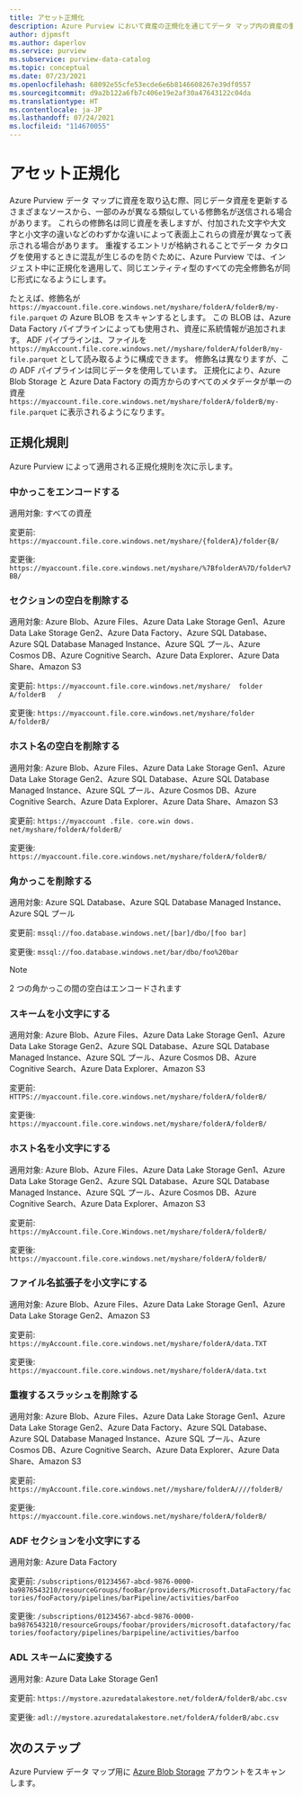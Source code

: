 ```yaml
---
title: アセット正規化
description: Azure Purview において資産の正規化を通じてデータ マップ内の資産の重複を防ぐ方法について説明します
author: djpmsft
ms.author: daperlov
ms.service: purview
ms.subservice: purview-data-catalog
ms.topic: conceptual
ms.date: 07/23/2021
ms.openlocfilehash: 68092e55cfe53ecde6e6b8146608267e39df0557
ms.sourcegitcommit: d9a2b122a6fb7c406e19e2af30a47643122c04da
ms.translationtype: HT
ms.contentlocale: ja-JP
ms.lasthandoff: 07/24/2021
ms.locfileid: "114670055"
---
```

# <a name="asset-normalization"></a>アセット正規化

Azure Purview データ マップに資産を取り込む際、同じデータ資産を更新するさまざまなソースから、一部のみが異なる類似している修飾名が送信される場合があります。 これらの修飾名は同じ資産を表しますが、付加された文字や大文字と小文字の違いなどのわずかな違いによって表面上これらの資産が異なって表示される場合があります。 重複するエントリが格納されることでデータ カタログを使用するときに混乱が生じるのを防ぐために、Azure Purview では、インジェスト中に正規化を適用して、同じエンティティ型のすべての完全修飾名が同じ形式になるようにします。

たとえば、修飾名が `https://myaccount.file.core.windows.net/myshare/folderA/folderB/my-file.parquet` の Azure BLOB をスキャンするとします。 この BLOB は、Azure Data Factory パイプラインによっても使用され、資産に系統情報が追加されます。 ADF パイプラインは、ファイルを `https://myAccount.file.core.windows.net//myshare/folderA/folderB/my-file.parquet` として読み取るように構成できます。 修飾名は異なりますが、この ADF パイプラインは同じデータを使用しています。 正規化により、Azure Blob Storage と Azure Data Factory の両方からのすべてのメタデータが単一の資産 `https://myaccount.file.core.windows.net/myshare/folderA/folderB/my-file.parquet` に表示されるようになります。

## <a name="normalization-rules"></a>正規化規則

Azure Purview によって適用される正規化規則を次に示します。

### <a name="encode-curly-brackets"></a>中かっこをエンコードする
適用対象: すべての資産

変更前: `https://myaccount.file.core.windows.net/myshare/{folderA}/folder{B/`

変更後: `https://myaccount.file.core.windows.net/myshare/%7BfolderA%7D/folder%7BB/`

### <a name="trim-section-spaces"></a>セクションの空白を削除する
適用対象: Azure Blob、Azure Files、Azure Data Lake Storage Gen1、Azure Data Lake Storage Gen2、Azure Data Factory、Azure SQL Database、Azure SQL Database Managed Instance、Azure SQL プール、Azure Cosmos DB、Azure Cognitive Search、Azure Data Explorer、Azure Data Share、Amazon S3

変更前: `https://myaccount.file.core.windows.net/myshare/  folder A/folderB   /`

変更後: `https://myaccount.file.core.windows.net/myshare/folder A/folderB/`

### <a name="remove-hostname-spaces"></a>ホスト名の空白を削除する
適用対象: Azure Blob、Azure Files、Azure Data Lake Storage Gen1、Azure Data Lake Storage Gen2、Azure SQL Database、Azure SQL Database Managed Instance、Azure SQL プール、Azure Cosmos DB、Azure Cognitive Search、Azure Data Explorer、Azure Data Share、Amazon S3

変更前: `https://myaccount .file. core.win dows. net/myshare/folderA/folderB/`

変更後: `https://myaccount.file.core.windows.net/myshare/folderA/folderB/`

### <a name="remove-square-brackets"></a>角かっこを削除する 
適用対象: Azure SQL Database、Azure SQL Database Managed Instance、Azure SQL プール

変更前: `mssql://foo.database.windows.net/[bar]/dbo/[foo bar]`

変更後: `mssql://foo.database.windows.net/bar/dbo/foo%20bar`

> [!NOTE]
> 2 つの角かっこの間の空白はエンコードされます

### <a name="lowercase-scheme"></a>スキームを小文字にする
適用対象: Azure Blob、Azure Files、Azure Data Lake Storage Gen1、Azure Data Lake Storage Gen2、Azure SQL Database、Azure SQL Database Managed Instance、Azure SQL プール、Azure Cosmos DB、Azure Cognitive Search、Azure Data Explorer、Amazon S3

変更前: `HTTPS://myaccount.file.core.windows.net/myshare/folderA/folderB/`

変更後: `https://myaccount.file.core.windows.net/myshare/folderA/folderB/`

### <a name="lowercase-hostname"></a>ホスト名を小文字にする
適用対象: Azure Blob、Azure Files、Azure Data Lake Storage Gen1、Azure Data Lake Storage Gen2、Azure SQL Database、Azure SQL Database Managed Instance、Azure SQL プール、Azure Cosmos DB、Azure Cognitive Search、Azure Data Explorer、Amazon S3

変更前: `https://myAccount.file.Core.Windows.net/myshare/folderA/folderB/`

変更後: `https://myaccount.file.core.windows.net/myshare/folderA/folderB/`

### <a name="lowercase-file-extension"></a>ファイル名拡張子を小文字にする
適用対象: Azure Blob、Azure Files、Azure Data Lake Storage Gen1、Azure Data Lake Storage Gen2、Amazon S3

変更前: `https://myAccount.file.core.windows.net/myshare/folderA/data.TXT`

変更後: `https://myaccount.file.core.windows.net/myshare/folderA/data.txt`

### <a name="remove-duplicate-slash"></a>重複するスラッシュを削除する
適用対象: Azure Blob、Azure Files、Azure Data Lake Storage Gen1、Azure Data Lake Storage Gen2、Azure Data Factory、Azure SQL Database、Azure SQL Database Managed Instance、Azure SQL プール、Azure Cosmos DB、Azure Cognitive Search、Azure Data Explorer、Azure Data Share、Amazon S3

変更前: `https://myAccount.file.core.windows.net//myshare/folderA////folderB/`

変更後: `https://myaccount.file.core.windows.net/myshare/folderA/folderB/`

### <a name="lowercase-adf-sections"></a>ADF セクションを小文字にする
適用対象: Azure Data Factory

変更前: `/subscriptions/01234567-abcd-9876-0000-ba9876543210/resourceGroups/fooBar/providers/Microsoft.DataFactory/factories/fooFactory/pipelines/barPipeline/activities/barFoo`

変更後: `/subscriptions/01234567-abcd-9876-0000-ba9876543210/resourceGroups/foobar/providers/microsoft.datafactory/factories/foofactory/pipelines/barpipeline/activities/barfoo`

### <a name="convert-to-adl-scheme"></a>ADL スキームに変換する
適用対象: Azure Data Lake Storage Gen1

変更前: `https://mystore.azuredatalakestore.net/folderA/folderB/abc.csv`

変更後: `adl://mystore.azuredatalakestore.net/folderA/folderB/abc.csv`

## <a name="next-steps"></a>次のステップ

Azure Purview データ マップ用に [Azure Blob Storage](register-scan-azure-blob-storage-source.md) アカウントをスキャンします。 